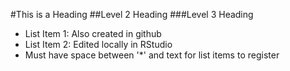 #This is a Heading
##Level 2 Heading
###Level 3 Heading
* List Item 1: Also created in github
* List Item 2: Edited locally in RStudio
* Must have space between '*' and text for list items to register
